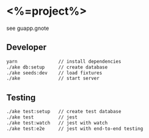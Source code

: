 # <%=project%>

see guapp.gnote

## Developer

```sh
yarn               // install dependencies
./ake db:setup     // create database
./ake seeds:dev    // load fixtures
./ake              // start server
```

## Testing

```sh
./ake test:setup   // create test database
./ake test         // jest
./ake test:watch   // jest with watch
./ake test:e2e     // jest with end-to-end testing
```
